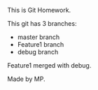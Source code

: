 This is Git Homework.

This git has 3 branches:

* master branch
* Feature1 branch
* debug branch

Feature1 merged with debug.

Made by MP.